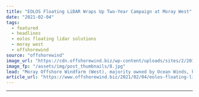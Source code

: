 ```yaml
---
title: "EOLOS Floating LiDAR Wraps Up Two-Year Campaign at Moray West"
date: "2021-02-04"
tags: 
  - featured
  - headlines
  - eolos floating lidar solutions
  - moray west
  - offshorewind
source: "offshorewind"
image_url: "https://cdn.offshorewind.biz/wp-content/uploads/sites/2/2018/12/11092230/eolos-deployment-drone-photo.jpg"
image_fp: "/assets/img/post_thumbnails/8.jpg"
lead: "Moray Offshore Windfarm (West), majority owned by Ocean Winds, has completed a two-year resource"
article_url: "https://www.offshorewind.biz/2021/02/04/eolos-floating-lidar-wraps-up-two-year-campaign-at-moray-west/"
---
```


---
